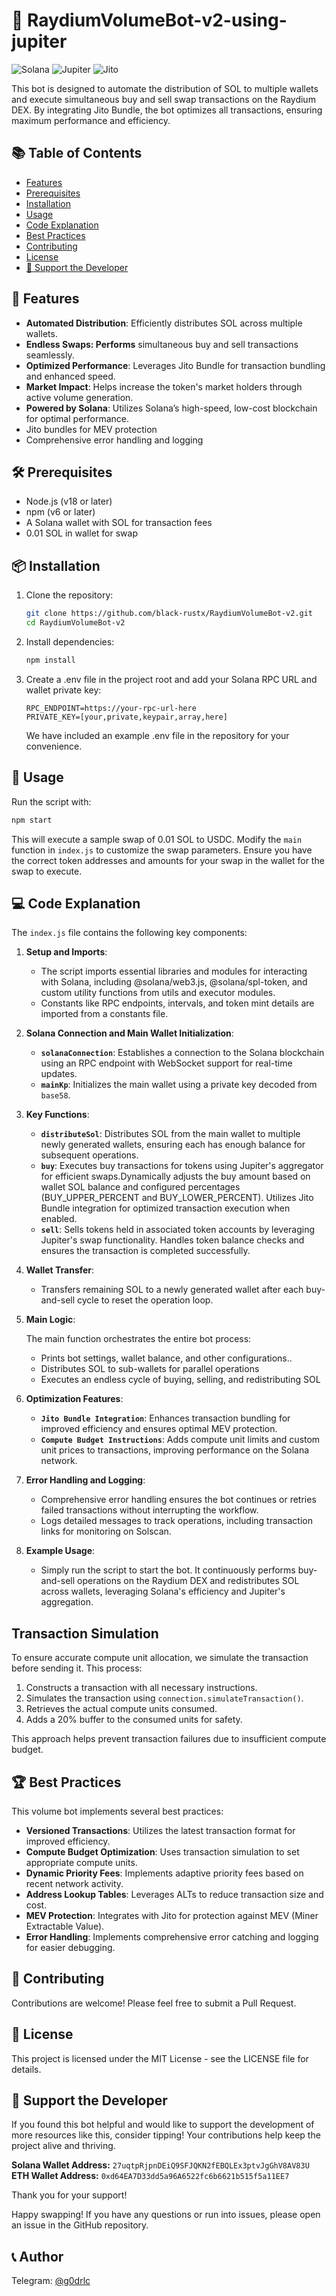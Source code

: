 # 🚀 RaydiumVolumeBot-v2-using-jupiter

![Solana](https://img.shields.io/badge/Solana-362D59?style=for-the-badge&logo=solana&logoColor=white)
![Jupiter](https://img.shields.io/badge/Jupiter-FF6B35?style=for-the-badge&logo=jupiter&logoColor=white)
![Jito](https://img.shields.io/badge/Jito-00A86B?style=for-the-badge&logo=jito&logoColor=white)

This bot is designed to automate the distribution of SOL to multiple wallets and execute simultaneous buy and sell swap transactions on the Raydium DEX. By integrating Jito Bundle, the bot optimizes all transactions, ensuring maximum performance and efficiency.

## 📚 Table of Contents

- [Features](#-features)
- [Prerequisites](#-prerequisites)
- [Installation](#-installation)
- [Usage](#-usage)
- [Code Explanation](#-code-explanation)
- [Best Practices](#-best-practices)
- [Contributing](#-contributing)
- [License](#-license)
- [💖 Support the Developer](#-support-the-developer)

## 🌟 Features

- **Automated Distribution**: Efficiently distributes SOL across multiple wallets.
- **Endless Swaps: Performs** simultaneous buy and sell transactions seamlessly.
- **Optimized Performance**: Leverages Jito Bundle for transaction bundling and enhanced speed.
- **Market Impact**: Helps increase the token's market holders through active volume generation.
- **Powered by Solana**: Utilizes Solana’s high-speed, low-cost blockchain for optimal performance.
- Jito bundles for MEV protection
- Comprehensive error handling and logging

## 🛠 Prerequisites

- Node.js (v18 or later)
- npm (v6 or later)
- A Solana wallet with SOL for transaction fees
- 0.01 SOL in wallet for swap

## 📦 Installation

1. Clone the repository:

   ```bash
   git clone https://github.com/black-rustx/RaydiumVolumeBot-v2.git
   cd RaydiumVolumeBot-v2
   ```

2. Install dependencies:

   ```bash
   npm install
   ```

3. Create a .env file in the project root and add your Solana RPC URL and wallet private key:
   ```
   RPC_ENDPOINT=https://your-rpc-url-here
   PRIVATE_KEY=[your,private,keypair,array,here]
   ```
   We have included an example .env file in the repository for your convenience.

## 🚀 Usage

Run the script with:

```bash
npm start
```

This will execute a sample swap of 0.01 SOL to USDC. Modify the `main` function in `index.js` to customize the swap parameters. Ensure you have the correct token addresses and amounts for your swap in the wallet for the swap to execute.

## 💻 Code Explanation

The `index.js` file contains the following key components:

1. **Setup and Imports**:

   - The script imports essential libraries and modules for interacting with Solana, including @solana/web3.js, @solana/spl-token, and custom utility functions from utils and executor modules.
   - Constants like RPC endpoints, intervals, and token mint details are imported from a constants file.

2. **Solana Connection and Main Wallet Initialization**:

   - **`solanaConnection`**: Establishes a connection to the Solana blockchain using an RPC endpoint with WebSocket support for real-time updates.
   - **`mainKp`**: Initializes the main wallet using a private key decoded from `base58`.

3. **Key Functions**:

   - **`distributeSol`**: Distributes SOL from the main wallet to multiple newly generated wallets, ensuring each has enough balance for subsequent operations.
   - **`buy`**: Executes buy transactions for tokens using Jupiter's aggregator for efficient swaps.Dynamically adjusts the buy amount based on wallet SOL balance and configured percentages (BUY_UPPER_PERCENT and BUY_LOWER_PERCENT). Utilizes Jito Bundle integration for optimized transaction execution when enabled.
   - **`sell`**: Sells tokens held in associated token accounts by leveraging Jupiter's swap functionality. Handles token balance checks and ensures the transaction is completed successfully.

4. **Wallet Transfer**:

   - Transfers remaining SOL to a newly generated wallet after each buy-and-sell cycle to reset the operation loop.

5. **Main Logic**:

   The main function orchestrates the entire bot process:

   - Prints bot settings, wallet balance, and other configurations..
   - Distributes SOL to sub-wallets for parallel operations
   - Executes an endless cycle of buying, selling, and redistributing SOL

6. **Optimization Features**:

   - **`Jito Bundle Integration`**: Enhances transaction bundling for improved efficiency and ensures optimal MEV protection.
   - **`Compute Budget Instructions`**: Adds compute unit limits and custom unit prices to transactions, improving performance on the Solana network.

7. **Error Handling and Logging**:

   - Comprehensive error handling ensures the bot continues or retries failed transactions without interrupting the workflow.
   - Logs detailed messages to track operations, including transaction links for monitoring on Solscan.

8. **Example Usage**:
   - Simply run the script to start the bot. It continuously performs buy-and-sell operations on the Raydium DEX and redistributes SOL across wallets, leveraging Solana's efficiency and Jupiter's aggregation.

## Transaction Simulation

To ensure accurate compute unit allocation, we simulate the transaction before sending it. This process:

1. Constructs a transaction with all necessary instructions.
2. Simulates the transaction using `connection.simulateTransaction()`.
3. Retrieves the actual compute units consumed.
4. Adds a 20% buffer to the consumed units for safety.

This approach helps prevent transaction failures due to insufficient compute budget.

## 🏆 Best Practices

This volume bot implements several best practices:

- **Versioned Transactions**: Utilizes the latest transaction format for improved efficiency.
- **Compute Budget Optimization**: Uses transaction simulation to set appropriate compute units.
- **Dynamic Priority Fees**: Implements adaptive priority fees based on recent network activity.
- **Address Lookup Tables**: Leverages ALTs to reduce transaction size and cost.
- **MEV Protection**: Integrates with Jito for protection against MEV (Miner Extractable Value).
- **Error Handling**: Implements comprehensive error catching and logging for easier debugging.

## 🤝 Contributing

Contributions are welcome! Please feel free to submit a Pull Request.

## 📄 License

This project is licensed under the MIT License - see the LICENSE file for details.

## 💖 Support the Developer

If you found this bot helpful and would like to support the development of more resources like this, consider tipping! Your contributions help keep the project alive and thriving.

**Solana Wallet Address:** `27uqtpRjpnDEiQ9SFJQKN2fEBQLEx3ptvJgGhV8AV83U`
**ETH Wallet Address:** `0xd64EA7D33dd5a96A6522fc6b6621b515f5a11EE7`

Thank you for your support!

Happy swapping! If you have any questions or run into issues, please open an issue in the GitHub repository.

## 📞 Author

Telegram: [@g0drlc](https://t.me/da1asin)
